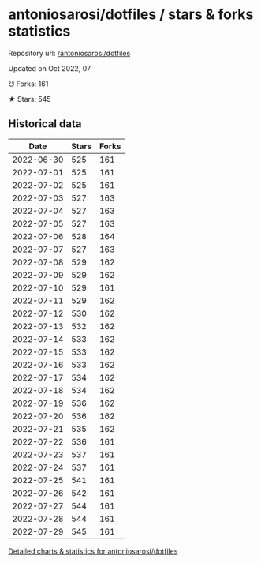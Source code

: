 # antoniosarosi/dotfiles / stars & forks statistics

Repository url: [/antoniosarosi/dotfiles](https://github.com/antoniosarosi/dotfiles)

Updated on Oct 2022, 07

☋ Forks: 161

★ Stars: 545

## Historical data
| Date | Stars | Forks |
|------|-------|-------|
| 2022-06-30 | 525 | 161 | 
| 2022-07-01 | 525 | 161 | 
| 2022-07-02 | 525 | 161 | 
| 2022-07-03 | 527 | 163 | 
| 2022-07-04 | 527 | 163 | 
| 2022-07-05 | 527 | 163 | 
| 2022-07-06 | 528 | 164 | 
| 2022-07-07 | 527 | 163 | 
| 2022-07-08 | 529 | 162 | 
| 2022-07-09 | 529 | 162 | 
| 2022-07-10 | 529 | 161 | 
| 2022-07-11 | 529 | 162 | 
| 2022-07-12 | 530 | 162 | 
| 2022-07-13 | 532 | 162 | 
| 2022-07-14 | 533 | 162 | 
| 2022-07-15 | 533 | 162 | 
| 2022-07-16 | 533 | 162 | 
| 2022-07-17 | 534 | 162 | 
| 2022-07-18 | 534 | 162 | 
| 2022-07-19 | 536 | 162 | 
| 2022-07-20 | 536 | 162 | 
| 2022-07-21 | 535 | 162 | 
| 2022-07-22 | 536 | 161 | 
| 2022-07-23 | 537 | 161 | 
| 2022-07-24 | 537 | 161 | 
| 2022-07-25 | 541 | 161 | 
| 2022-07-26 | 542 | 161 | 
| 2022-07-27 | 544 | 161 | 
| 2022-07-28 | 544 | 161 | 
| 2022-07-29 | 545 | 161 | 


[Detailed charts & statistics for antoniosarosi/dotfiles](https://reviewgithub.com/rep/antoniosarosi/dotfiles)
